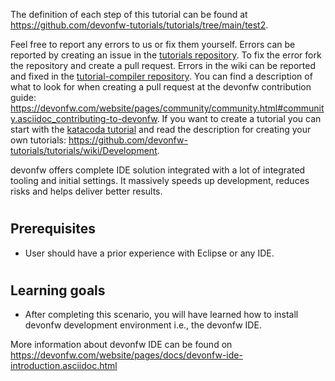 


The definition of each step of this tutorial can be found at https://github.com/devonfw-tutorials/tutorials/tree/main/test2. 

Feel free to report any errors to us or fix them yourself. Errors can be reported by creating an issue in the [tutorials repository](https://github.com/devonfw-tutorials/tutorials/issues). To fix the error fork the repository and create a pull request. Errors in the wiki can be reported and fixed in the [tutorial-compiler repository](https://github.com/devonfw-tutorials/tutorial-compiler).
You can find a description of what to look for when creating a pull request at the devonfw contribution guide: https://devonfw.com/website/pages/community/community.html#community.asciidoc_contributing-to-devonfw. If you want to create a tutorial you can start with the [katacoda tutorial](https://katacoda.com/devonfw/scenarios/create-your-own-tutorial) and read the description for creating your own tutorials: https://github.com/devonfw-tutorials/tutorials/wiki/Development.

devonfw offers complete IDE solution integrated with a lot​ of integrated tooling and initial settings​. 
It massively speeds up development, reduces risks and helps deliver better results.


#
## Prerequisites

* User should have a prior experience with Eclipse or any IDE. 


#
## Learning goals

* After completing this scenario, you will have learned how to install devonfw development environment i.e., the devonfw IDE.


More information about devonfw IDE can be found on https://devonfw.com/website/pages/docs/devonfw-ide-introduction.asciidoc.html
